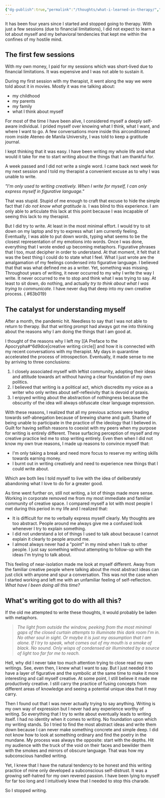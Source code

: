 ```yaml
---
{"dg-publish":true,"permalink":"/thoughts/what-i-learned-in-therapy/","tags":["self","therapy","writing"],"noteIcon":"","created":"2024-12-27"}
---
```


It has been four years since I started and stopped going to therapy. With just a few sessions (due to financial limitations), I did not expect to learn a lot about myself and my behavioral tendencies that kept me within the confines of my hostile mind.

## The first few sessions
With my own money, I paid for my sessions which was short-lived due to financial limitations. It was expensive and I was not able to sustain it. 

During my first session with my therapist, it went along the way we were told about it in movies. Mostly it was me talking about:
- my childhood
- my parents
- my family
- what I think about myself

For most of the time I have been alive, I considered myself a deeply self-aware individual. I prided myself over knowing what I think, what I want, and where I want to go. A few conversations more inside this airconditioned room inside Ateneo de Manila University, I was told to keep a gratitude journal. 

I kept thinking that it was easy. I have been writing my whole life and what would it take for me to start writing about the things that I am thankful for.

A week passed and I did not write a single word. I came back next week for my next session and I told my therapist a convenient excuse as to why I was unable to write.

*"I'm only used to writing creatively. When I write for myself, I can only express myself in figurative language."*

That was stupid. Stupid of me enough to craft that excuse to hide the simple fact that *I do not know what gratitude is.* I was blind to this experience. I am only able to articulate this lack at this point because I was incapable of seeing this lack to my therapist.

But I did try to write. At least in the most minimal effort. I would try to sit down on my laptop and try to express what I am currently feeling. Eventually, I was able to put down words, typing what seems to be the closest representation of my emotions into words. Once I was done, everything that I wrote ended up becoming metaphors. Figurative phrases that I too, must decipher in order to understand. At that moment, it felt that it was the best thing I could do to state what I feel. What I just wrote are the amalgamation of my feelings condensed into figurative language. I believed that that was what defined me as a writer. Yet, something was missing. Throughout years of writing, it never occurred to my why I write the way I write. It never occurred to me to stop and think what I was trying to say. At least to sit down, do nothing, and actually *try to think about what I was trying to communicate.* I have never dug that deep into my own creative process.
{ #63b019}

## The catalyst for understanding myself
After a month, the pandemic hit. Needless to say that I was not able to return to therapy. But that writing prompt had always got me into thinking about the reasons why I am doing the things that I am good at.

I thought of the reasons why I left my [[A Preface to the Apocrypha#^6d9dce\|creative writing circle]] and how it is connected with my recent conversations with my therapist. My days in quarantine accelerated the process of introspection. Eventually, it made sense to me by arriving to three conclusions:

1. I closely associated myself with leftist community, adopting their ideas and attitude towards art without having a clear foundation of my own politics.
2. I believed that writing is a political act, which discredits my voice as a writer who only writes about self-reflexivity that is devoid of praxis.
3. I enjoyed writing about the abstraction of nothingness because the obscurity of the idea will always obfuscate clear language expression.

With these reasons, I realized that all my previous actions were leading towards self-abnegation because of brewing shame and guilt. Shame of being unable to participate in the practice of the ideology that I believed in. Guilt for having selfish reasons to coexist with my peers when my purpose for writing is entirely different. These surfacing perception of myself and my creative practice led me to stop writing entirely. Even then when I did not know my own true reasons, I made up reasons to convince myself that:

- I'm only taking a break and need more focus to reserve my writing skills towards earning money.
- I burnt out in writing creatively and need to experience new things that I could write about.

Which are both lies I told myself to live with the idea of deliberately abandoning what I love to do for a greater good.

As time went further on, still not writing, a lot of things made more sense. Working in corporate removed me from my most immediate and familiar community of creative space. I compared myself a lot with most people I met during this period in my life and I realized that:

- It is difficult for me to verbally express myself clearly. My thoughts are too abstract. People around me always give me a confused look whenever I try to explain something.
- I did not understand a lot of things I used to talk about because I cannot explain it clearly to people around me.
- I almost always never had a "point" in my mind when I talk to other people. I just say something without attempting to follow-up with the ideas I'm trying to talk about.

This feeling of near-isolation made me look at myself different. Away from the familiar creative people where talking about the most abstract ideas can just click with anyone and spur a conversation. This was not the case when I started working and left me with an unfamiliar feeling of self-reflection. *What have I been doing all this time?*

## What's writing got to do with all this?
If the old me attempted to write these thoughts, it would probably be laden with metaphors.

> *The light from outside the window, peeking from the most minimal gaps of the closed curtain attempts to illuminate this dark room I'm in. No other soul in sight. Or maybe it is just my assumption that I am alone. If I try to speak, what comes out of my mouth is a smoke of black. No sound. Only wisps of condensed air illuminated by a source of light too far for me to reach.*

Hell, why did I never take too much attention trying to close read my own writings. See, even then, I knew what I want to say. But I just needed it to have a layer of figurative and the symbolic at the same time to make it more interesting and call myself creative. At some point, I still believe it made me productively creative. I still carry the practice of fusing concepts from different areas of knowledge and seeing a potential unique idea that it may carry.

Then I found out that I was never actually trying to say anything. Writing is my own way of expression but I never had any experience worthy of writing. So everything that I try to write about eventually leads to writing itself. I had no identity when it comes to writing. No foundation upon which my writing stands. So I tried to find the most abstract ideas and write them down because I can never make something concrete and simple deep. I did not know how to look at something ordinary and find the poetry in the mundane. My process was always the opposite: start with the depths. Hit my audience with the truck of the void on their faces and bewilder them with the smokes and mirrors of obscure language. That was how my subconscious handled writing.

Yet, I knew that I have the natural tendency to be honest and this writing practice of mine only developed a subconscious self-distrust. It was a growing self-hatred for my own revered passion. I have been lying to myself for far too long and I intuitively knew that I needed to stop this charade.

So I stopped writing.
